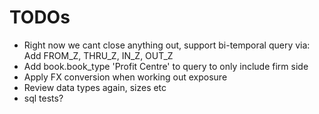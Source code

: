 # TODOs

   * Right now we cant close anything out, support bi-temporal query via: Add FROM_Z, THRU_Z, IN_Z, OUT_Z
   * Add book.book_type 'Profit Centre' to query to only include firm side
   * Apply FX conversion when working out exposure
   * Review data types again, sizes etc
   * sql tests?
   
     